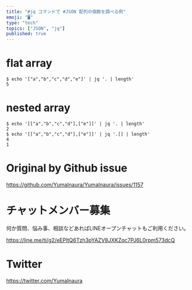 ```yaml
---
title: "#jq コマンドで #JSON 配列の個数を調べる例"
emoji: "🖥"
type: "tech"
topics: ["JSON", "jq"]
published: true
---
```


# flat array

```
$ echo '["a","b","c","d","e"]' | jq '. | length'
5
```

# nested array

```
$ echo '[["a","b","c","d"],["e"]]' | jq '. | length'
2
$ echo '[["a","b","c","d"],["e"]]' | jq '.[] | length'
4
1
```

# Original by Github issue

https://github.com/YumaInaura/YumaInaura/issues/1157








<!-- Update From Qiita API -->

# チャットメンバー募集


何か質問、悩み事、相談などあればLINEオープンチャットもご利用ください。

https://line.me/ti/g2/eEPltQ6Tzh3pYAZV8JXKZqc7PJ6L0rpm573dcQ





# Twitter


https://twitter.com/YumaInaura


<!-- Update From Qiita API -->


